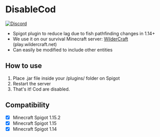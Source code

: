 # DisableCod
[![Discord](https://img.shields.io/discord/272499714048524288.svg?logo=discord)](https://discord.gg/h8N4rrV)

- Spigot plugin to reduce lag due to fish pathfinding changes in 1.14+
- We use it on our survival Minecraft server: [WilderCraft](https://wildercraft.net) (play.wildercraft.net)
- Can easily be modified to include other entities


## How to use

1. Place .jar file inside your /plugins/ folder on Spigot
2. Restart the server
3. That's it! Cod are disabled.

## Compatibility

- [x] Minecraft Spigot 1.15.2
- [x] Minecraft Spigot 1.15
- [x] Minecraft Spigot 1.14
